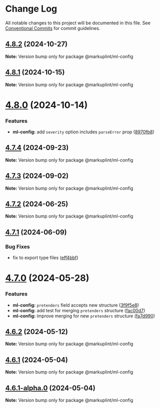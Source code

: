 # Change Log

All notable changes to this project will be documented in this file.
See [Conventional Commits](https://conventionalcommits.org) for commit guidelines.

## [4.8.2](https://github.com/markuplint/markuplint/compare/@markuplint/ml-config@4.8.1...@markuplint/ml-config@4.8.2) (2024-10-27)

**Note:** Version bump only for package @markuplint/ml-config





## [4.8.1](https://github.com/markuplint/markuplint/compare/@markuplint/ml-config@4.8.0...@markuplint/ml-config@4.8.1) (2024-10-15)

**Note:** Version bump only for package @markuplint/ml-config

# [4.8.0](https://github.com/markuplint/markuplint/compare/@markuplint/ml-config@4.7.4...@markuplint/ml-config@4.8.0) (2024-10-14)

### Features

- **ml-config:** add `severity` option includes `parseError` prop ([8970fb8](https://github.com/markuplint/markuplint/commit/8970fb85aebb0491261c931b66bddc8f3e76cc0f))

## [4.7.4](https://github.com/markuplint/markuplint/compare/@markuplint/ml-config@4.7.3...@markuplint/ml-config@4.7.4) (2024-09-23)

**Note:** Version bump only for package @markuplint/ml-config

## [4.7.3](https://github.com/markuplint/markuplint/compare/@markuplint/ml-config@4.7.2...@markuplint/ml-config@4.7.3) (2024-09-02)

**Note:** Version bump only for package @markuplint/ml-config

## [4.7.2](https://github.com/markuplint/markuplint/compare/@markuplint/ml-config@4.7.1...@markuplint/ml-config@4.7.2) (2024-06-25)

**Note:** Version bump only for package @markuplint/ml-config

## [4.7.1](https://github.com/markuplint/markuplint/compare/@markuplint/ml-config@4.7.0...@markuplint/ml-config@4.7.1) (2024-06-09)

### Bug Fixes

- fix to export type files ([eff4bbf](https://github.com/markuplint/markuplint/commit/eff4bbfd127574809dc5e15d7cafe87699758ee0))

# [4.7.0](https://github.com/markuplint/markuplint/compare/@markuplint/ml-config@4.6.2...@markuplint/ml-config@4.7.0) (2024-05-28)

### Features

- **ml-config:** `pretenders` field accepts new structure ([3f9f5e8](https://github.com/markuplint/markuplint/commit/3f9f5e8ffdb7fa2526e842559b871ec6414de190))
- **ml-config:** add test for merging `pretenders` structure ([fac00d7](https://github.com/markuplint/markuplint/commit/fac00d7ce4c709757097b8ce8c2e40813af0461c))
- **ml-config:** improve merging for new `pretenders` structure ([fa7d990](https://github.com/markuplint/markuplint/commit/fa7d990c91e7843f6928fd48dc1ff41b7b446402))

## [4.6.2](https://github.com/markuplint/markuplint/compare/@markuplint/ml-config@4.6.1...@markuplint/ml-config@4.6.2) (2024-05-12)

**Note:** Version bump only for package @markuplint/ml-config

## [4.6.1](https://github.com/markuplint/markuplint/compare/@markuplint/ml-config@4.6.1-alpha.0...@markuplint/ml-config@4.6.1) (2024-05-04)

**Note:** Version bump only for package @markuplint/ml-config

## [4.6.1-alpha.0](https://github.com/markuplint/markuplint/compare/@markuplint/ml-config@4.6.0...@markuplint/ml-config@4.6.1-alpha.0) (2024-05-04)

**Note:** Version bump only for package @markuplint/ml-config
